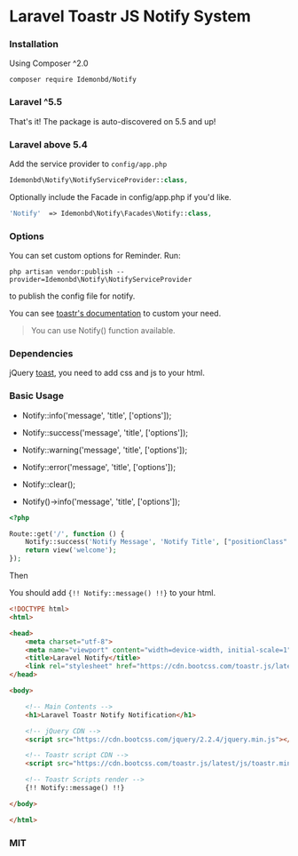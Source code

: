 # Laravel Toastr JS Notify System

### Installation

Using Composer ^2.0

    composer require Idemonbd/Notify

### Laravel ^5.5

That's it! The package is auto-discovered on 5.5 and up!

### Laravel above 5.4

Add the service provider to `config/app.php`

```php
Idemonbd\Notify\NotifyServiceProvider::class,
```

Optionally include the Facade in config/app.php if you'd like.

```php
'Notify'  => Idemonbd\Notify\Facades\Notify::class,
```

### Options

You can set custom options for Reminder. Run:

    php artisan vendor:publish --provider=Idemonbd\Notify\NotifyServiceProvider

to publish the config file for notify.

You can see [toastr's documentation](http://codeseven.github.io/toastr/demo.html) to custom your need.

> You can use Notify() function available.

### Dependencies

jQuery [toast](https://github.com/CodeSeven/toastr), you need to add css and js to your html.

### Basic Usage

- Notify::info('message', 'title', ['options']);

- Notify::success('message', 'title', ['options']);

- Notify::warning('message', 'title', ['options']);

- Notify::error('message', 'title', ['options']);

- Notify::clear();

- Notify()->info('message', 'title', ['options']);

```php
<?php

Route::get('/', function () {
    Notify::success('Notify Message', 'Notify Title', ["positionClass" => "toast-top-center"]);
    return view('welcome');
});
```

Then

You should add `{!! Notify::message() !!}` to your html.

```html
<!DOCTYPE html>
<html>

<head>
    <meta charset="utf-8">
    <meta name="viewport" content="width=device-width, initial-scale=1">
    <title>Laravel Notify</title>
    <link rel="stylesheet" href="https://cdn.bootcss.com/toastr.js/latest/css/toastr.min.css" />
</head>

<body>

    <!-- Main Contents -->
    <h1>Laravel Toastr Notify Notification</h1>

    <!-- jQuery CDN -->
    <script src="https://cdn.bootcss.com/jquery/2.2.4/jquery.min.js"></script>

    <!-- Toastr script CDN -->
    <script src="https://cdn.bootcss.com/toastr.js/latest/js/toastr.min.js"></script>

    <!-- Toastr Scripts render -->
    {!! Notify::message() !!}

</body>

</html>

```

### MIT

